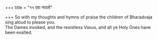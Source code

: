 +++
title = "१५ एवा नपातो"

+++
So with my thoughts and hymns of praise the children of Bharadvaja sing aloud to please you.  
     The Dames invoked, and the resistless Vasus, and all ye Holy Ones have been exalted.